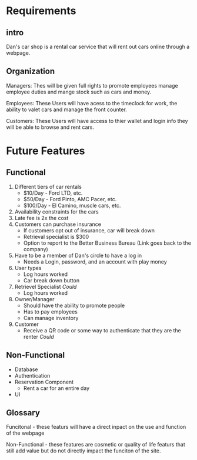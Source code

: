 # Requirements

## intro
Dan's car shop is a rental car service that will rent out cars online through a webpage. 

## Organization
Managers: 
Thes will be given full rights to promote employees manage employee duties and mange stock such as cars and money. 

Employees: 
These Users will have acess to the timeclock for work, the ability to valet cars and manage the front counter. 

Customers:
These Users will have access to thier wallet and login info they will be able to browse and rent cars. 

# Future Features

## Functional
1. Different tiers of car rentals
	* $10/Day - Ford LTD, etc.
	* $50/Day - Ford Pinto, AMC Pacer, etc.
	* $100/Day - El Camino, muscle cars, etc.
2. Availability constraints for the cars
3. Late fee is 2x the cost
4. Customers can purchase insurance
	* If customers opt out of insurance, car will break down
	* Retrieval specialist is $300
	* Option to report to the Better Business Bureau (Link goes back to the company)
5. Have to be a member of Dan's circle to have a log in
	* Needs a Login, password, and an account with play money
6. User types
	* Log hours worked
	* Car break down button
7. Retrievel Specialist *Could*
	* Log hours worked
8. Owner/Manager
	* Should have the ability to promote people
	* Has to pay employees
	* Can manage inventory
9. Customer
	* Receive a QR code or some way to authenticate that they are the renter *Could*

## Non-Functional
* Database
* Authentication
* Reservation Component
	* Rent a car for an entire day
* UI

## Glossary 

Funcitonal - these featurs will have a direct inpact on the use and function of the webpage

Non-Functional - these features are cosmetic or quality of life featurs that still add value but do not directly impact the funciton of the site.


